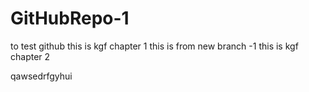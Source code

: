 # GitHubRepo-1
to test github this is kgf chapter 1
this is from new branch -1
this is kgf chapter 2

qawsedrfgyhui